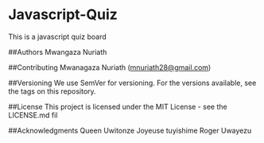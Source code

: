 # Javascript-Quiz
This is a javascript quiz board

##Authors
Mwangaza Nuriath

##Contributing
Mwanagaza Nuriath (mnuriath28@gmail.com)


##Versioning
We use SemVer for versioning. For the versions available, see the tags on this repository.




##License
This project is licensed under the MIT License - see the LICENSE.md fil

##Acknowledgments
Queen Uwitonze
Joyeuse tuyishime
Roger Uwayezu


